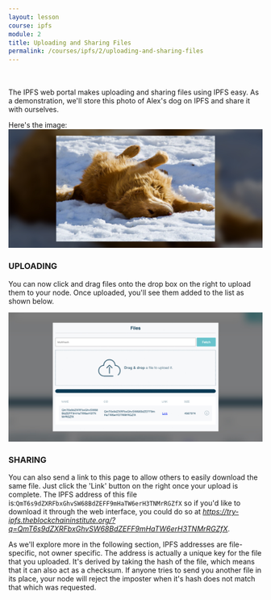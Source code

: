 ```yaml
---
layout: lesson
course: ipfs
module: 2
title: Uploading and Sharing Files
permalink: /courses/ipfs/2/uploading-and-sharing-files
---
```

<br>
<br>
<span class="openingParagraph">
The IPFS web portal makes uploading and sharing files using IPFS easy. As a demonstration, we'll store this photo of Alex's dog on IPFS and share it with ourselves. </span>

Here's the image:
<img src="/assets/img/courses/ipfs/Dog.jpg" />

<h3>UPLOADING</h3>

You can now click and drag files onto the drop box on the right to upload them to your node. Once uploaded, you'll see them added to the list as shown below.

<img src="/assets/img/courses/ipfs/FilesUpload.jpg" />

<h3>SHARING</h3>

You can also send a link to this page to allow others to easily download the same file. Just click the 'Link' button on the right once your upload is complete. The IPFS address of this file is:<code>QmT6s9dZXRFbxGhvSW68BdZEFF9mHaTW6erH3TNMrRGZfX</code> so if you'd like to download it through the web interface, you could do so at <em><a href="https://try-ipfs.theblockchaininstitute.org/?q=QmT6s9dZXRFbxGhvSW68BdZEFF9mHaTW6erH3TNMrRGZfX">https://try-ipfs.theblockchaininstitute.org/?q=QmT6s9dZXRFbxGhvSW68BdZEFF9mHaTW6erH3TNMrRGZfX</a></em>.

As we'll explore more in the following section, IPFS addresses are file-specific, not owner specific. The address is actually a unique key for the file that you uploaded. It's derived by taking the hash of the file, which means that it can also act as a checksum. If anyone tries to send you another file in its place, your node will reject the imposter when it's hash does not match that which was requested.
